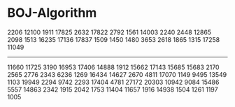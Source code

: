 # BOJ-Algorithm

2206 
12100 
1911
17825
2632
17822
2792
1561
14003
2240
2448
12865
2098
1513
16235
17136
17837
1509
1450
1480
3653
2618
1865
1315
17258
11049

---

11660
11725
3190
16953
17406
14888
1912
15662
17143
15685
15683
2170
2565
2776
2343
6236
1269
16434
14627
2670
4811
17070
1149
9495
13549
1103
19949
2294
9742
2293
17404
4781
27172
20303
10942
9084
15486
5557
14863
2342
1915
2042
1753
11404
11657
1916
14938
1504
1261
1197
1005